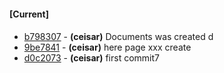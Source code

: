 
#### [Current]

#### 
 * [b798307](../../commit/b798307) - __(ceisar)__ Documents was created d
 * [9be7841](../../commit/9be7841) - __(ceisar)__ here page xxx create
 * [d0c2073](../../commit/d0c2073) - __(ceisar)__ first commit7
